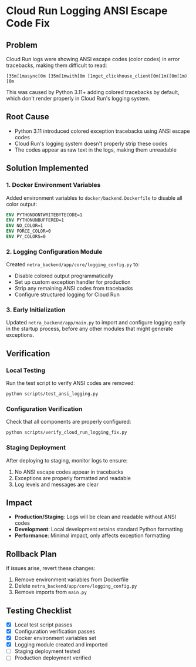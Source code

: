 # Cloud Run Logging ANSI Escape Code Fix

## Problem
Cloud Run logs were showing ANSI escape codes (color codes) in error tracebacks, making them difficult to read:
```
[35m[1masync[0m [35m[1mwith[0m [1mget_clickhouse_client[0m[1m([0m[1m)[0m
```

This was caused by Python 3.11+ adding colored tracebacks by default, which don't render properly in Cloud Run's logging system.

## Root Cause
- Python 3.11 introduced colored exception tracebacks using ANSI escape codes
- Cloud Run's logging system doesn't properly strip these codes
- The codes appear as raw text in the logs, making them unreadable

## Solution Implemented

### 1. Docker Environment Variables
Added environment variables to `docker/backend.Dockerfile` to disable all color output:
```dockerfile
ENV PYTHONDONTWRITEBYTECODE=1
ENV PYTHONUNBUFFERED=1
ENV NO_COLOR=1
ENV FORCE_COLOR=0
ENV PY_COLORS=0
```

### 2. Logging Configuration Module
Created `netra_backend/app/core/logging_config.py` to:
- Disable colored output programmatically
- Set up custom exception handler for production
- Strip any remaining ANSI codes from tracebacks
- Configure structured logging for Cloud Run

### 3. Early Initialization
Updated `netra_backend/app/main.py` to import and configure logging early in the startup process, before any other modules that might generate exceptions.

## Verification

### Local Testing
Run the test script to verify ANSI codes are removed:
```bash
python scripts/test_ansi_logging.py
```

### Configuration Verification
Check that all components are properly configured:
```bash
python scripts/verify_cloud_run_logging_fix.py
```

### Staging Deployment
After deploying to staging, monitor logs to ensure:
1. No ANSI escape codes appear in tracebacks
2. Exceptions are properly formatted and readable
3. Log levels and messages are clear

## Impact
- **Production/Staging**: Logs will be clean and readable without ANSI codes
- **Development**: Local development retains standard Python formatting
- **Performance**: Minimal impact, only affects exception formatting

## Rollback Plan
If issues arise, revert these changes:
1. Remove environment variables from Dockerfile
2. Delete `netra_backend/app/core/logging_config.py`
3. Remove imports from `main.py`

## Testing Checklist
- [x] Local test script passes
- [x] Configuration verification passes
- [x] Docker environment variables set
- [x] Logging module created and imported
- [ ] Staging deployment tested
- [ ] Production deployment verified